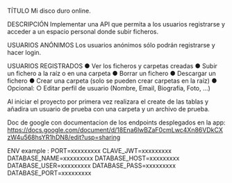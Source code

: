 TÍTULO
Mi disco duro online.

DESCRIPCIÓN
Implementar una API que permita a los usuarios registrarse y acceder a un espacio personal
donde subir ficheros.

USUARIOS ANÓNIMOS
Los usuarios anónimos sólo podrán registrarse y hacer login.

USUARIOS REGISTRADOS
● Ver los ficheros y carpetas creadas
● Subir un fichero a la raíz o en una carpeta
● Borrar un fichero
● Descargar un fichero
● Crear una carpeta (solo se pueden crear carpetas en la raíz)
● Opcional:
    ○ Editar perfil de usuario (Nombre, Email, Biografía, Foto, ...)


Al iniciar el proyecto por primera vez realizara el create de las tablas y 
añadira un usuario de prueba con una carpeta y un archivo de prueba.

Doc de google con documentacion de los endpoints desplegados en la app:
https://docs.google.com/document/d/18Ena6lwBZaF0cmLwc4Xn86VDkCXzW4u568hsYR1hDN8/edit?usp=sharing

ENV example :
PORT=xxxxxxxxx
CLAVE_JWT=xxxxxxxxx
DATABASE_NAME=xxxxxxxxx
DATABASE_HOST=xxxxxxxxx
DATABASE_USER=xxxxxxxxx
DATABASE_PASS=xxxxxxxxx
DATABASE_PORT=xxxxxxxxx
